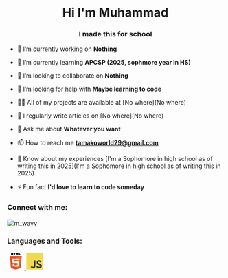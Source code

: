 <h1 align="center">Hi I'm Muhammad</h1>
<h3 align="center">I made this for school</h3>

- 🔭 I’m currently working on **Nothing**

- 🌱 I’m currently learning **APCSP (2025, sophmore year in HS)**

- 👯 I’m looking to collaborate on **Nothing**

- 🤝 I’m looking for help with **Maybe learning to code**

- 👨‍💻 All of my projects are available at [No where](No where)

- 📝 I regularly write articles on [No where](No where)

- 💬 Ask me about **Whatever you want**

- 📫 How to reach me **tamakoworld29@gmail.com**

- 📄 Know about my experiences [I'm a Sophomore in high school as of writing this in 2025](I'm a Sophomore in high school as of writing this in 2025)

- ⚡ Fun fact **I'd love to learn to code someday**

<h3 align="left">Connect with me:</h3>
<p align="left">
<a href="https://instagram.com/m_wavv" target="blank"><img align="center" src="https://raw.githubusercontent.com/rahuldkjain/github-profile-readme-generator/master/src/images/icons/Social/instagram.svg" alt="m_wavv" height="30" width="40" /></a>
</p>

<h3 align="left">Languages and Tools:</h3>
<p align="left"> <a href="https://www.w3.org/html/" target="_blank" rel="noreferrer"> <img src="https://raw.githubusercontent.com/devicons/devicon/master/icons/html5/html5-original-wordmark.svg" alt="html5" width="40" height="40"/> </a> <a href="https://developer.mozilla.org/en-US/docs/Web/JavaScript" target="_blank" rel="noreferrer"> <img src="https://raw.githubusercontent.com/devicons/devicon/master/icons/javascript/javascript-original.svg" alt="javascript" width="40" height="40"/> </a> </p>
